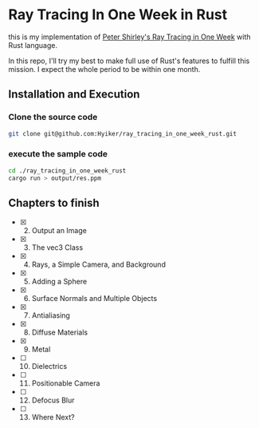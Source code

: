 
# Ray Tracing In One Week in Rust

this is my implementation of [Peter Shirley's Ray Tracing in One Week](https://raytracing.github.io/books/RayTracingInOneWeekend.html) with Rust language.

In this repo, I'll try my best to make full use of Rust's features to fulfill this mission. I expect the whole period to be within one month.

## Installation and Execution

### Clone the source code

```bash
git clone git@github.com:Hyiker/ray_tracing_in_one_week_rust.git
```

### execute the sample code

```bash
cd ./ray_tracing_in_one_week_rust
cargo run > output/res.ppm
```

## Chapters to finish

- [x] 2. Output an Image
- [x] 3. The vec3 Class
- [x] 4. Rays, a Simple Camera, and Background
- [x] 5. Adding a Sphere
- [x] 6. Surface Normals and Multiple Objects
- [x] 7. Antialiasing
- [x] 8. Diffuse Materials
- [x] 9. Metal
- [ ] 10. Dielectrics
- [ ] 11. Positionable Camera
- [ ] 12. Defocus Blur
- [ ] 13. Where Next?
